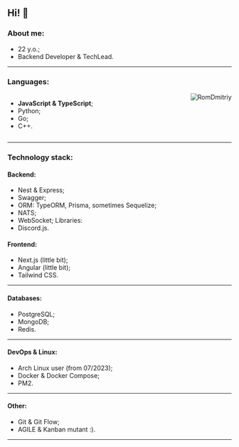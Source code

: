 Hi! 👋
---
### About me:
- 22 y.o.;
- Backend Developer & TechLead.
---
### Languages:
<div style='display: flex; flex-direction: row; justify-content: space-between'>
<ul style='width: 40%'>
<li><b>JavaScript & TypeScript</b>;</li>
<li>Python;</li>
<li>Go;</li>
<li>C++.</li>
</ul>
<img src="https://github-readme-stats.vercel.app/api/top-langs?username=RomDmitriy&show_icons=true&locale=en&layout=compact&theme=dracula" alt="RomDmitriy" />
</div>

---
### Technology stack:
#### Backend:
- Nest & Express;
- Swagger;
- ORM: TypeORM, Prisma, sometimes Sequelize;
- NATS;
- WebSocket;
  Libraries:
- Discord.js.
#### Frontend:
- Next.js (little bit);
- Angular (little bit);
- Tailwind CSS.
---
#### Databases:
- PostgreSQL;
- MongoDB;
- Redis.
---
#### DevOps & Linux:
- Arch Linux user (from 07/2023);
- Docker & Docker Compose;
- PM2.
---
#### Other:
- Git & Git Flow;
- AGILE & Kanban mutant :).
---
